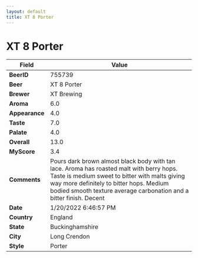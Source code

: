 ```yaml
---
layout: default
title: XT 8 Porter
---
```


# XT 8 Porter

| Field         | Value     |
|---------------|-----------|
| **BeerID** | 755739 |
| **Beer** | XT 8 Porter |
| **Brewer** | XT Brewing |
| **Aroma** | 6.0 |
| **Appearance** | 4.0 |
| **Taste** | 7.0 |
| **Palate** | 4.0 |
| **Overall** | 13.0 |
| **MyScore** | 3.4 |
| **Comments** | Pours dark brown almost black body with tan lace. Aroma has roasted malt with berry hops. Taste is medium sweet to bitter with malts giving way more definitely to bitter hops. Medium bodied smooth texture average carbonation and a bitter finish. Decent |
| **Date** | 1/20/2022 6:46:57 PM |
| **Country** | England |
| **State** | Buckinghamshire |
| **City** | Long Crendon |
| **Style** | Porter |

